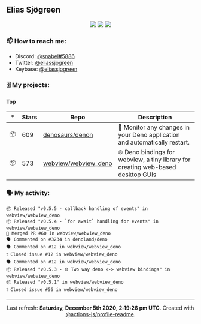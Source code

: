 ## Elias Sjögreen

<p align="center">
  <img src="https://img.shields.io/badge/🎂-dec. 2003-success" />
  <img src="https://img.shields.io/badge/🌎-Stockholm-informational" />
  <img src="https://img.shields.io/badge/👦-He/Him-informational" />
</p>

### 📫 How to reach me:

- Discord: [@snabel#5886](https://discord.com/users/267978757799673866)
- Twitter: [@eliassjogreen](https://twitter.com/eliassjogreen)
- Keybase: [@eliassjogreen](https://keybase.io/eliassjogreen)

### 🗄 My projects:

#### Top
|*|Stars|Repo|Description|
|---|---|---|---|
| 📦 | 609 | [denosaurs/denon](https://github.com/denosaurs/denon) | 👀 Monitor any changes in your Deno application and automatically restart. |
| 📦 | 573 | [webview/webview_deno](https://github.com/webview/webview_deno) | 🌐 Deno bindings for webview, a tiny library for creating web-based desktop GUIs |

### 🗣 My activity:

```
📦 Released "v0.5.5 - callback handling of events" in webview/webview_deno
📦 Released "v0.5.4 - `for await` handling for events" in webview/webview_deno
🎉 Merged PR #60 in webview/webview_deno
🗣 Commented on #3234 in denoland/deno
🗣 Commented on #12 in webview/webview_deno
❗️ Closed issue #12 in webview/webview_deno
🗣 Commented on #12 in webview/webview_deno
📦 Released "v0.5.3 - 🌐 Two way deno <-> webview bindings" in webview/webview_deno
📦 Released "v0.5.1" in webview/webview_deno
❗️ Closed issue #56 in webview/webview_deno
```

------------
<p align="center">Last refresh: <b>Saturday, December 5th 2020, 2:19:26 pm UTC</b>. Created with <a href=https://github.com/marketplace/actions/profile-readme>@actions-js/profile-readme</a>.</p>
